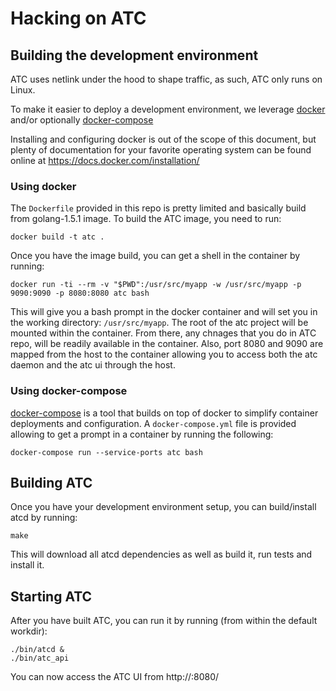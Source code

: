 # Hacking on ATC

## Building the development environment

ATC uses netlink under the hood to shape traffic, as such, ATC only runs on Linux.

To make it easier to deploy a development environment, we leverage [docker](https://www.docker.com/) and/or optionally [docker-compose](https://docs.docker.com/compose/)

Installing and configuring docker is out of the scope of this document, but plenty of documentation for your favorite operating system can be found online at https://docs.docker.com/installation/

### Using docker

The `Dockerfile` provided in this repo is pretty limited and basically build from golang-1.5.1 image. To build the ATC image, you need to run:

```
docker build -t atc .
```

Once you have the image build, you can get a shell in the container by running:

```
docker run -ti --rm -v "$PWD":/usr/src/myapp -w /usr/src/myapp -p 9090:9090 -p 8080:8080 atc bash
```

This will give you a bash prompt in the docker container and will set you in the working directory: `/usr/src/myapp`. The root of the atc project will be mounted within the container. From there, any chnages that you do in ATC repo, will be readily available in the container.
Also, port 8080 and 9090 are mapped from the host to the container allowing you to access both the atc daemon and the atc ui through the host.

### Using docker-compose

[docker-compose](https://docs.docker.com/compose/) is a tool that builds on top of docker to simplify container deployments and configuration. A `docker-compose.yml` file is provided allowing to get a prompt in a container by running the following:

```
docker-compose run --service-ports atc bash
```

## Building ATC

Once you have your development environment setup, you can build/install atcd by running:

```
make
```

This will download all atcd dependencies as well as build it, run tests and install it.

## Starting ATC

After you have built ATC, you can run it by running (from within the default workdir):

```
./bin/atcd &
./bin/atc_api
```

You can now access the ATC UI from http://<dockerip>:8080/
